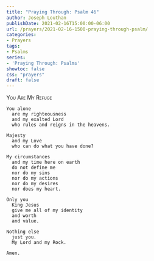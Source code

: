 ```yaml
---
title: "Praying Through: Psalm 46"
author: Joseph Louthan
publishDate: 2021-02-16T15:00:00-06:00
url: /prayers/2021-02-16-1500-praying-through-psalm/
categories:
- Prayers
tags:
- Psalms
series:
- 'Praying Through: Psalms'
showtoc: false
css: "prayers"
draft: false
---
```

<div style="font-variant: small-caps;">
You Are My Refuge
</div>

```text
You alone
  are my righteousness
  and my exalted Lord
  who rules and reigns in the heavens.

Majesty
  and my Love
  who can do what you have done?

My circumstances
  and my time here on earth
  do not define me
  nor do my sins
  nor do my actions
  nor do my desires
  nor does my heart.

Only you
  King Jesus
  give me all of my identity
  and worth
  and value.

Nothing else
  just you.
  My Lord and my Rock.

Amen.
```
